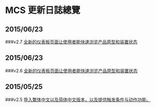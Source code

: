 # MCS 更新日誌總覽

## 2015/06/23
###v2.7
[全新的仪表板页面让使用者能快速浏览产品原型和装置状态](./2.7)

## 2015/06/23
###v2.6
[全新的仪表板页面让使用者能快速浏览产品原型和装置状态](./2.6)

## 2015/05/25
###v2.5
[导入繁体中文以及简体中文版本，以及提供触发条件与动作功能。](./2.5)
